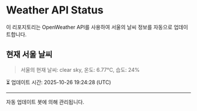
# Weather API Status

이 리포지토리는 OpenWeather API를 사용하여 서울의 날씨 정보를 자동으로 업데이트합니다.

## 현재 서울 날씨
> 서울의 현재 날씨: clear sky, 온도: 6.77°C, 습도: 24%

⏳ 업데이트 시간: 2025-10-26 19:24:28 (UTC)

---
자동 업데이트 봇에 의해 관리됩니다.
